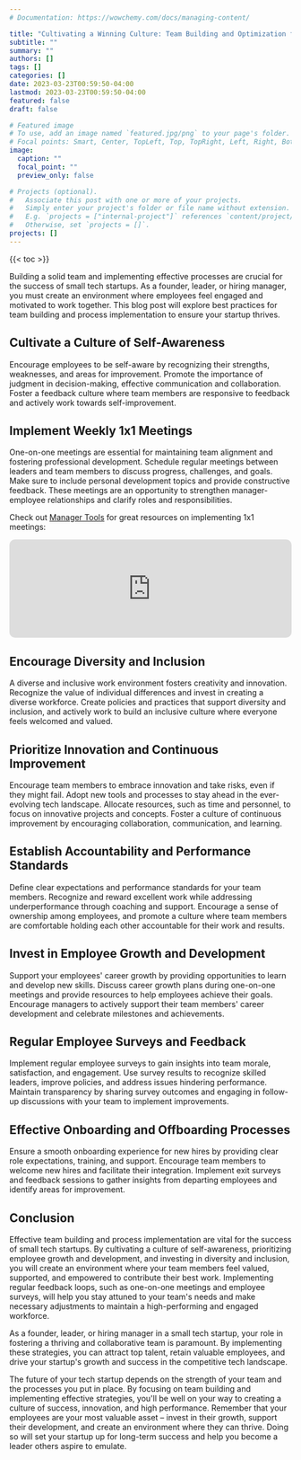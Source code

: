 ```yaml
---
# Documentation: https://wowchemy.com/docs/managing-content/

title: "Cultivating a Winning Culture: Team Building and Optimization for Startups"
subtitle: ""
summary: ""
authors: []
tags: []
categories: []
date: 2023-03-23T00:59:50-04:00
lastmod: 2023-03-23T00:59:50-04:00
featured: false
draft: false

# Featured image
# To use, add an image named `featured.jpg/png` to your page's folder.
# Focal points: Smart, Center, TopLeft, Top, TopRight, Left, Right, BottomLeft, Bottom, BottomRight.
image:
  caption: ""
  focal_point: ""
  preview_only: false

# Projects (optional).
#   Associate this post with one or more of your projects.
#   Simply enter your project's folder or file name without extension.
#   E.g. `projects = ["internal-project"]` references `content/project/deep-learning/index.md`.
#   Otherwise, set `projects = []`.
projects: []
---
```


{{< toc >}}

Building a solid team and implementing effective processes are crucial for the success of small tech startups. As a founder, leader, or hiring manager, you must create an environment where employees feel engaged and motivated to work together. This blog post will explore best practices for team building and process implementation to ensure your startup thrives.

## Cultivate a Culture of Self-Awareness

Encourage employees to be self-aware by recognizing their strengths, weaknesses, and areas for improvement. Promote the importance of judgment in decision-making, effective communication and collaboration. Foster a feedback culture where team members are responsive to feedback and actively work towards self-improvement.

## Implement Weekly 1x1 Meetings

One-on-one meetings are essential for maintaining team alignment and fostering professional development. Schedule regular meetings between leaders and team members to discuss progress, challenges, and goals. Make sure to include personal development topics and provide constructive feedback. These meetings are an opportunity to strengthen manager-employee relationships and clarify roles and responsibilities.

Check out [Manager Tools](https://www.manager-tools.com/) for great resources on implementing 1x1 meetings:

<iframe allow="autoplay *; encrypted-media *; fullscreen *; clipboard-write" frameborder="0" height="175" style="width:100%;max-width:660px;overflow:hidden;border-radius:10px;" sandbox="allow-forms allow-popups allow-same-origin allow-scripts allow-storage-access-by-user-activation allow-top-navigation-by-user-activation" src="https://embed.podcasts.apple.com/us/podcast/one-on-ones-part-1-hall-of-fame-guidance/id1451618648?i=1000429235127"></iframe>

## Encourage Diversity and Inclusion

A diverse and inclusive work environment fosters creativity and innovation. Recognize the value of individual differences and invest in creating a diverse workforce. Create policies and practices that support diversity and inclusion, and actively work to build an inclusive culture where everyone feels welcomed and valued.

## Prioritize Innovation and Continuous Improvement

Encourage team members to embrace innovation and take risks, even if they might fail. Adopt new tools and processes to stay ahead in the ever-evolving tech landscape. Allocate resources, such as time and personnel, to focus on innovative projects and concepts. Foster a culture of continuous improvement by encouraging collaboration, communication, and learning.

## Establish Accountability and Performance Standards

Define clear expectations and performance standards for your team members. Recognize and reward excellent work while addressing underperformance through coaching and support. Encourage a sense of ownership among employees, and promote a culture where team members are comfortable holding each other accountable for their work and results.

## Invest in Employee Growth and Development

Support your employees' career growth by providing opportunities to learn and develop new skills. Discuss career growth plans during one-on-one meetings and provide resources to help employees achieve their goals. Encourage managers to actively support their team members' career development and celebrate milestones and achievements.

## Regular Employee Surveys and Feedback

Implement regular employee surveys to gain insights into team morale, satisfaction, and engagement. Use survey results to recognize skilled leaders, improve policies, and address issues hindering performance. Maintain transparency by sharing survey outcomes and engaging in follow-up discussions with your team to implement improvements.

## Effective Onboarding and Offboarding Processes

Ensure a smooth onboarding experience for new hires by providing clear role expectations, training, and support. Encourage team members to welcome new hires and facilitate their integration. Implement exit surveys and feedback sessions to gather insights from departing employees and identify areas for improvement.

## Conclusion

Effective team building and process implementation are vital for the success of small tech startups. By cultivating a culture of self-awareness, prioritizing employee growth and development, and investing in diversity and inclusion, you will create an environment where your team members feel valued, supported, and empowered to contribute their best work. Implementing regular feedback loops, such as one-on-one meetings and employee surveys, will help you stay attuned to your team's needs and make necessary adjustments to maintain a high-performing and engaged workforce.

As a founder, leader, or hiring manager in a small tech startup, your role in fostering a thriving and collaborative team is paramount. By implementing these strategies, you can attract top talent, retain valuable employees, and drive your startup's growth and success in the competitive tech landscape.

The future of your tech startup depends on the strength of your team and the processes you put in place. By focusing on team building and implementing effective strategies, you'll be well on your way to creating a culture of success, innovation, and high performance. Remember that your employees are your most valuable asset – invest in their growth, support their development, and create an environment where they can thrive. Doing so will set your startup up for long-term success and help you become a leader others aspire to emulate.

